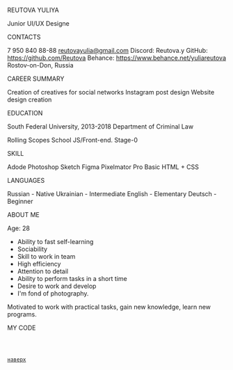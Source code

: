 REUTOVA YULIYA

Junior UI/UX Designe

CONTACTS

7 950 840 88-88
reutovayulia@gmail.com
Discord: Reutova.y 
GitHub: https://github.com/Reutova
Behance: https://www.behance.net/yuliareutova
Rostov-on-Don, Russia

CAREER SUMMARY

Creation of creatives for social networks
Instagram post design
Website design creation

EDUCATION

South Federal University, 2013-2018
Department of Criminal Law

Rolling Scopes School
JS/Front-end. Stage-0

SKILL

Adode Photoshop
Sketch
Figma
Pixelmator Pro
Basic HTML + CSS

LANGUAGES

Russian - Native
Ukrainian - Intermediate
English - Elementary
Deutsch - Beginner

        
ABOUT ME

Age: 28
- Ability to fast self-learning
- Sociability
- Skill to work in team
- High efficiency
- Attention to detail
- Ability to perform tasks in a short time
- Desire to work and develop
- I'm fond of photography. 

Motivated to work with practical tasks, gain new knowledge, learn new programs.

MY CODE

<pre>                           
<code>
<div class="top">
<a title="наверх" href="#header">наверх</a>
</div>
</code>
</pre>
